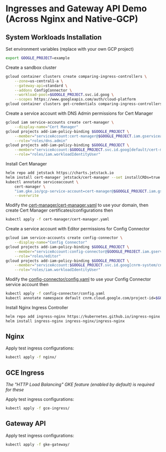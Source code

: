 # Ingresses and Gateway API Demo (Across Nginx and Native-GCP)

## System Workloads Installation

Set environment variables (replace with your own GCP project)
```bash
export GOOGLE_PROJECT=example
```

Create a sandbox cluster
```bash
gcloud container clusters create comparing-ingress-controllers \
    --zone=us-central1-a \
    --gateway-api=standard \
    --addons ConfigConnector \
    --workload-pool=$GOOGLE_PROJECT.svc.id.goog \
    --scopes https://www.googleapis.com/auth/cloud-platform
gcloud container clusters get-credentials comparing-ingress-controllers --zone=us-central1-a
```

Create a service account with DNS Admin permissions for Cert Manager
```bash
gcloud iam service-accounts create cert-manager \
    --display-name="Cert Manager"
gcloud projects add-iam-policy-binding $GOOGLE_PROJECT \
    --member="serviceAccount:cert-manager@$GOOGLE_PROJECT.iam.gserviceaccount.com" \
    --role="roles/dns.admin"
gcloud projects add-iam-policy-binding $GOOGLE_PROJECT \
    --member="serviceAccount:$GOOGLE_PROJECT.svc.id.goog[default/cert-manager]" \
    --role="roles/iam.workloadIdentityUser"
```

Install Cert Manager
```bash
helm repo add jetstack https://charts.jetstack.io
helm install cert-manager jetstack/cert-manager --set installCRDs=true
kubectl annotate serviceaccount \
    cert-manager \
    "iam.gke.io/gcp-service-account=cert-manager@$GOOGLE_PROJECT.iam.gserviceaccount.com" \
    --overwrite
```

Modify the [cert-manager/cert-manager.yaml](cert-manager/cert-manager.yaml) to use your domain, then create Cert Manager certificates/configurations then
```bash
kubectl apply -f cert-manager/cert-manager.yaml
```

Create a service account with Editor permissions for Config Connector
```bash
gcloud iam service-accounts create config-connector \
    --display-name="Config Connector"
gcloud projects add-iam-policy-binding $GOOGLE_PROJECT \
    --member="serviceAccount:config-connector@$GOOGLE_PROJECT.iam.gserviceaccount.com" \
    --role="roles/editor"
gcloud projects add-iam-policy-binding $GOOGLE_PROJECT \
    --member="serviceAccount:$GOOGLE_PROJECT.svc.id.goog[cnrm-system/cnrm-controller-manager]" \
    --role="roles/iam.workloadIdentityUser"
```

Modify the [config-connector/config.yaml](config-connector/config.yaml) to use your Config Connector service account then
```bash
kubectl apply -f config-connector/config.yaml
kubectl annotate namespace default cnrm.cloud.google.com/project-id=$GOOGLE_PROJECT
```

Install Nginx Ingress Controller
```bash
helm repo add ingress-nginx https://kubernetes.github.io/ingress-nginx
helm install ingress-nginx ingress-nginx/ingress-nginx
```

## Nginx 

Apply test ingress configurations:
```bash
kubectl apply -f nginx/
```

## GCE Ingress

_The "HTTP Load Balancing" GKE feature (enabled by default) is required for these_

Apply test ingress configurations:
```bash
kubectl apply -f gce-ingress/
```

## Gateway API

Apply test ingress configurations:
```bash
kubectl apply -f gke-gateway/
```